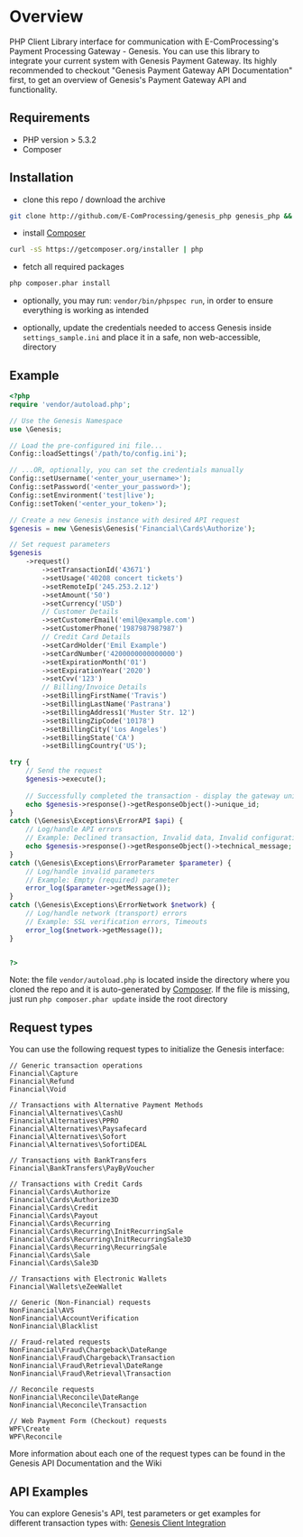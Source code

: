 Overview
===========

PHP Client Library interface for communication with E-ComProcessing's Payment Processing Gateway - Genesis. You can use this library to integrate your current system with Genesis Payment Gateway. Its highly recommended to checkout "Genesis Payment Gateway API Documentation" first, to get an overview of Genesis's Payment Gateway API and functionality.

Requirements
------------

* PHP version > 5.3.2
* Composer

Installation
------------

* clone this repo / download the archive
````bash
git clone http://github.com/E-ComProcessing/genesis_php genesis_php && cd genesis_php
````

* install [Composer]
````bash
curl -sS https://getcomposer.org/installer | php
````

* fetch all required packages
````bash
php composer.phar install
````

* optionally, you may run: ````vendor/bin/phpspec run````, in order to ensure everything is working as intended

* optionally, update the credentials needed to access Genesis inside ```settings_sample.ini``` and place it in a safe, non web-accessible, directory


Example
------

````php
<?php
require 'vendor/autoload.php';

// Use the Genesis Namespace
use \Genesis;

// Load the pre-configured ini file...
Config::loadSettings('/path/to/config.ini');

// ...OR, optionally, you can set the credentials manually
Config::setUsername('<enter_your_username>');
Config::setPassword('<enter_your_password>');
Config::setEnvironment('test|live');
Config::setToken('<enter_your_token>');

// Create a new Genesis instance with desired API request
$genesis = new \Genesis\Genesis('Financial\Cards\Authorize');

// Set request parameters
$genesis
    ->request()
        ->setTransactionId('43671')
        ->setUsage('40208 concert tickets')
        ->setRemoteIp('245.253.2.12')
        ->setAmount('50')
        ->setCurrency('USD')
        // Customer Details
        ->setCustomerEmail('emil@example.com')
        ->setCustomerPhone('1987987987987')
        // Credit Card Details
        ->setCardHolder('Emil Example')
        ->setCardNumber('4200000000000000')
        ->setExpirationMonth('01')
        ->setExpirationYear('2020')
        ->setCvv('123')
        // Billing/Invoice Details
        ->setBillingFirstName('Travis')
        ->setBillingLastName('Pastrana')
        ->setBillingAddress1('Muster Str. 12')
        ->setBillingZipCode('10178')
        ->setBillingCity('Los Angeles')
        ->setBillingState('CA')
        ->setBillingCountry('US');

try {
    // Send the request
    $genesis->execute();
    
    // Successfully completed the transaction - display the gateway unique id
    echo $genesis->response()->getResponseObject()->unique_id;
}
catch (\Genesis\Exceptions\ErrorAPI $api) {
    // Log/handle API errors
    // Example: Declined transaction, Invalid data, Invalid configuration
    echo $genesis->response()->getResponseObject()->technical_message;
}
catch (\Genesis\Exceptions\ErrorParameter $parameter) {
    // Log/handle invalid parameters
    // Example: Empty (required) parameter
    error_log($parameter->getMessage());
}
catch (\Genesis\Exceptions\ErrorNetwork $network) {
    // Log/handle network (transport) errors
    // Example: SSL verification errors, Timeouts
    error_log($network->getMessage());
}


?>
````

Note: the file ```vendor/autoload.php``` is located inside the directory where you cloned the repo and it is auto-generated by [Composer]. If the file is missing, just run ```php composer.phar update``` inside the root directory


Request types
-------------

You can use the following request types to initialize the Genesis interface:

````
// Generic transaction operations
Financial\Capture
Financial\Refund
Financial\Void

// Transactions with Alternative Payment Methods
Financial\Alternatives\CashU
Financial\Alternatives\PPRO
Financial\Alternatives\Paysafecard
Financial\Alternatives\Sofort
Financial\Alternatives\SofortiDEAL

// Transactions with BankTransfers
Financial\BankTransfers\PayByVoucher

// Transactions with Credit Cards
Financial\Cards\Authorize
Financial\Cards\Authorize3D
Financial\Cards\Credit
Financial\Cards\Payout
Financial\Cards\Recurring
Financial\Cards\Recurring\InitRecurringSale
Financial\Cards\Recurring\InitRecurringSale3D
Financial\Cards\Recurring\RecurringSale
Financial\Cards\Sale
Financial\Cards\Sale3D

// Transactions with Electronic Wallets
Financial\Wallets\eZeeWallet

// Generic (Non-Financial) requests
NonFinancial\AVS
NonFinancial\AccountVerification
NonFinancial\Blacklist

// Fraud-related requests
NonFinancial\Fraud\Chargeback\DateRange
NonFinancial\Fraud\Chargeback\Transaction
NonFinancial\Fraud\Retrieval\DateRange
NonFinancial\Fraud\Retrieval\Transaction

// Reconcile requests
NonFinancial\Reconcile\DateRange
NonFinancial\Reconcile\Transaction

// Web Payment Form (Checkout) requests
WPF\Create
WPF\Reconcile
````

More information about each one of the request types can be found in the Genesis API Documentation and the Wiki

API Examples
------------

You can explore Genesis's API, test parameters or get examples for different transaction types with: [Genesis Client Integration]


[Composer]: https://getcomposer.org/
[Genesis Client Integration]: https://github.com/E-ComProcessing/genesis_api_examples
